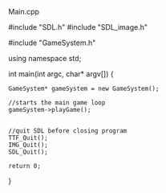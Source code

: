 Main.cpp

#include "SDL.h"
#include "SDL_image.h"

#include "GameSystem.h"

using namespace std;

int main(int argc, char* argv[])
{

	GameSystem* gameSystem = new GameSystem();

	//starts the main game loop
	gameSystem->playGame();


	//quit SDL before closing program
	TTF_Quit();
	IMG_Quit();
	SDL_Quit();

	return 0;
}
